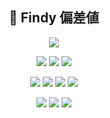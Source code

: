 <h2 align="center">🔵 Findy 偏差値</h2>

<p align="center"><img src="https://img.shields.io/badge/Findy偏差値-68.0-brightgreen?style=for-the-badge" /></p>

<p align="center"><img src="https://img.shields.io/badge/PHP-68.1-blue?style=for-the-badge" /> <img src="https://img.shields.io/badge/Python-60.9-blue?style=for-the-badge" /> <img src="https://img.shields.io/badge/TypeScript-60.2-blue?style=for-the-badge" /> </p>
<p align="center"><img src="https://img.shields.io/badge/Ruby-N/A-lightgrey?style=for-the-badge" /> <img src="https://img.shields.io/badge/JavaScript-N/A-lightgrey?style=for-the-badge" /> <img src="https://img.shields.io/badge/Go-N/A-lightgrey?style=for-the-badge" /> <img src="https://img.shields.io/badge/Rust-N/A-lightgrey?style=for-the-badge" /> </p>
<p align="center"><img src="https://img.shields.io/badge/Java-N/A-lightgrey?style=for-the-badge" /> <img src="https://img.shields.io/badge/Kotlin-N/A-lightgrey?style=for-the-badge" /> <img src="https://img.shields.io/badge/Swift-N/A-lightgrey?style=for-the-badge" /> </p>